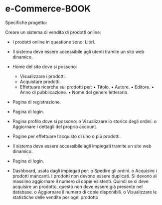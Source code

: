 # e-Commerce-BOOK

Specifiche progetto:

Creare un sistema di vendita di prodotti online:

  - I prodotti online in questione sono: Libri.

  - Il sistema deve essere accessibile agli utenti tramite un sito web dinamico.

  - Home del sito dove si possono:

    - Visualizzare i prodotti.
    - Acquistare prodotti.
    - Effettuare ricerche sui prodotti per:
▪ Titolo.
▪ Autore.
▪ Editore.
▪ Anno di pubblicazione.
▪ Nome del genere letterario.
- Pagina di registrazione.
- Pagina di login.
- Pagina profilo dove si possono:
o Visualizzare lo storico degli ordini.
o Aggiornare i dettagli del proprio account.
- Pagine per effettuare l’acquisto di uno o più prodotti.
- Il sistema deve essere accessibile agli impiegati tramite un sito web dinamico.
- Pagina di login.
- Dashboard, usata dagli impiegati per:
o Spedire gli ordini.
o Acquisire i prodotti mancanti. I prodotti non devono essere duplicati. Si devono al massimo
aggiornare il numero di copie esistenti. Quindi se si deve acquisire un prodotto, questo non
deve essere già presente nel database.
o Aggiornare il numero di copie disponibili.
o Visualizzare le statistiche delle vendite per ogni prodotto
